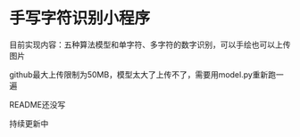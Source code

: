 # 手写字符识别小程序
目前实现内容：五种算法模型和单字符、多字符的数字识别，可以手绘也可以上传图片

github最大上传限制为50MB，模型太大了上传不了，需要用model.py重新跑一遍

README还没写

持续更新中
